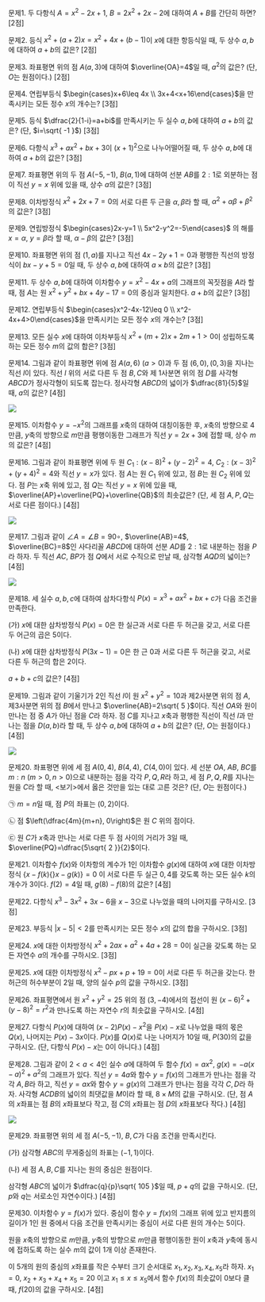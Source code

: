 문제1. 두 다항식 $A=x^2-2x+1$, $B=2x^2+2x-2$에 대하여 $A+B$를 간단히 하면? [2점]


문제2. 등식 $x^2+(a+2)x=x^2+4x+(b-1)$이 $x$에 대한 항등식일 때, 두 상수 $a, b$에 대하여 $a+b$의 값은? [2점]


문제3. 좌표평면 위의 점 $A(a, 3)$에 대하여 $\overline{OA}=4$일 때, $a^2$의 값은? (단, $O$는 원점이다.) [2점]


문제4. 연립부등식 $\begin{cases}x+6\leq 4x \\ 3x+4<x+16\end{cases}$을 만족시키는 모든 정수 $x$의 개수는? [3점]


문제5. 등식 $\dfrac{2}{1-i}=a+bi$를 만족시키는 두 실수 $a, b$에 대하여 $a+b$의 값은? (단, $i=\sqrt{ -1 }$) [3점]


문제6. 다항식 $x^3+ax^2+bx+3$이 $(x+1)^2$으로 나누어떨어질 때, 두 상수 $a, b$에 대하여 $a+b$의 값은? [3점]



문제7. 좌표평면 위의 두 점 $A(-5, -1)$, $B(a, 1)$에 대하여 선분 $AB$를 $2:1$로 외분하는 점이 직선 $y=x$ 위에 있을 때, 상수 $a$의 값은? [3점]



문제8. 이차방정식 $x^2+2x+7=0$의 서로 다른 두 근을 $\alpha, \beta$라 할 때, $\alpha^2+\alpha\beta+\beta^2$의 값은? [3점]



문제9. 연립방정식 $\begin{cases}2x-y=1 \\ 5x^2-y^2=-5\end{cases}$ 의 해를 $x=\alpha$, $y=\beta$라 할 때, $\alpha-\beta$의 값은? [3점]



문제10. 좌표평면 위의 점 $(1, a)$를 지나고 직선 $4x-2y+1=0$과 평행한 직선의 방정식이 $bx-y+{5}=0$일 때, 두 상수 $a, b$에 대하여 $a\times b$의 값은? [3점]



문제11. 두 상수 $a, b$에 대하여 이차함수 $y=x^2-4x+a$의 그래프의 꼭짓점을 $A$라 할 때, 점 $A$는 원 $x^2+y^2+bx+4y-17=0$의 중심과 일치한다. $a+b$의 값은? [3점]



문제12. 연립부등식 $\begin{cases}x^2-4x-12\leq 0 \\ x^2-4x+4>0\end{cases}$을 만족시키는 모든 정수 $x$의 개수는? [3점]



문제13. 모든 실수 $x$에 대하여 이차부등식 $x^2+(m+2)x+2m+1>0$이 성립하도록 하는 모든 정수 $m$의 값의 합은? [3점]



문제14. 그림과 같이 좌표평면 위에 점 $A(a, 6)\ (a>0)$과 두 점 $(6, 0), (0, 3)$을 지나는 직선 $l$이 있다. 직선 $l$ 위의 서로 다른 두 점 $B, C$와 제 1사분면 위의 점 $D$를 사각형 $ABCD$가 정사각형이 되도록 잡는다. 정사각형 $ABCD$의 넓이가 $\dfrac{81}{5}$일 때, $a$의 값은? [4점]

<img src="2025 assets/Pasted%20image%2020250823151304.png"/>


문제15. 이차함수 $y=-x^2$의 그래프를 $x$축의 대하여 대칭이동한 후, $x$축의 방향으로 $4$만큼, $y$축의 방향으로 $m$만큼 평행이동한 그래프가 직선 $y=2x+3$에 접할 때, 상수 $m$의 값은? [4점]



문제16. 그림과 같이 좌표평면 위에 두 원 $C_{1}:(x-8)^2+(y-2)^2=4$, $C_{2}:(x-3)^2+(y+4)^2=4$와 직선 $y=x$가 있다. 점 $A$는 원 $C_{1}$ 위에 있고, 점 $B$는 원 $C_{2}$ 위에 있다. 점 $P$는 $x$축 위에 있고, 점 $Q$는 직선 $y=x$ 위에 있을 때, $\overline{AP}+\overline{PQ}+\overline{QB}$의 최솟값은? (단, 세 점 $A, P, Q$는 서로 다른 점이다.) [4점]

<img src="2025 assets/Pasted%20image%2020250823212025.png"/>


문제17. 그림과 같이 $\angle A=\angle B=90\circ$, $\overline{AB}=4$, $\overline{BC}=8$인 사다리꼴 $ABCD$에 대하여 선분 $AD$를 $2:1$로 내분하는 점을 $P$라 하자. 두 직선 $AC$, $BP$가 점 $Q$에서 서로 수직으로 만날 때, 삼각형 $AQD$의 넓이는? [4점]

<img src="2025 assets/Pasted%20image%2020250823212214.png"/>


문제18. 세 실수 $a, b, c$에 대하여 삼차다항식 $P(x)=x^3+ax^2+bx+c$가 다음 조건을 만족한다.

(가) $x$에 대한 삼차방정식 $P(x)=0$은 한 실근과 서로 다른 두 허근을 갖고, 서로 다른 두 어근의 곱은 $5$이다. 

(나) $x$에 대한 삼차방정식 $P(3x-1)=0$은 한 근 $0$과 서로 다른 두 허근을 갖고, 서로 다른 두 허근의 합은 $2$이다. 

$a+b+c$의 값은? [4점]


문제19. 그림과 같이 기울기가 2인 직선 $l$이 원 $x^2+y^2=10$과 제2사분면 위의 점 $A$, 제3사분면 위의 점 $B$에서 만나고 $\overline{AB}=2\sqrt{ 5 }$이다. 직선 $OA$와 원이 만나는 점 중 $A$가 아닌 점을 $C$라 하자. 점 $C$를 지나고 $x$축과 평행한 직선이 직선 $l$과 만나는 점을 $D(a, b)$라 할 때, 두 상수 $a, b$에 대하여 $a+b$의 값은? (단, $O$는 원점이다.) [4점]

<img src="2025 assets/Pasted%20image%2020250823221103.png"/>


문제20. 좌표평면 위에 세 점 $A(0, 4)$, $B(4, 4)$, $C(4, 0)$이 있다. 세 선분 $OA$, $AB$, $BC$를 $m:n\ (m>0, n>0)$으로 내분하는 점을 각각 $P, Q, R$라 하고, 세 점 $P, Q, R$를 지나는 원을 $C$라 할 때, $<$보기$>$에서 옳은 것만을 있는 대로 고른 것은? (단, $O$는 원점이다.)

㉠ $m=n$일 때, 점 $P$의 좌표는 $(0, 2)$이다.

㉡ 점 $\left(\dfrac{4m}{m+n}, 0\right)$은 원 $C$ 위의 점이다.

㉢ 원 $C$가 $x$축과 만나는 서로 다른 두 점 사이의 거리가 $3$일 때, $\overline{PQ}=\dfrac{5\sqrt{ 2 }}{2}$이다.


문제21. 이차함수 $f(x)$와 이차항의 계수가 $1$인 이차함수 $g(x)$에 대하여 $x$에 대한 이차방정식 $\lbrace x-f(k)\lbrace \rbrace x-g(k)\rbrace= 0$ 이 서로 다른 두 실근 $0, 4$를 갖도록 하는 모든 실수 $k$의 개수가 $3$이다. $f(2)=4$일 때, $g(8)-f(8)$의 값은? [4점]


문제22. 다항식 $x^3-3x^2+3x-6$을 $x-3$으로 나누었을 때의 나머지를 구하시오. [3점]


문제23. 부등식 $\lvert x-5\rvert<2$를 만족시키는 모든 정수 $x$의 값의 합을 구하시오. [3점]


문제24. $x$에 대한 이차방정식 $x^2+2ax+a^2+4a+28=0$이 실근을 갖도록 하는 모든 자연수 $a$의 개수를 구하시오. [3점]


문제25. $x$에 대한 이차방정식 $x^2-px+p+19=0$이 서로 다른 두 허근을 갖는다. 한 허근의 허수부분이 $2$일 때, 양의 실수 $p$의 값을 구하시오. [3점]


문제26. 좌표평면에서 원 $x^2+y^2=25$ 위의 점 $(3, -4)$에서의 접선이 원 $(x-6)^2+(y-8)^2=r^2$과 만나도록 하는 자연수 $r$의 최솟값을 구하시오. [4점]


문제27. 다항식 $P(x)$에 대하여 $(x-2)P(x)-x^2$을 $P(x)-x$로 나누었을 때의 몫은 $Q(x)$, 나머지는 $P(x)-3x$이다. $P(x)$를 $Q(x)$로 나눈 나머지가 $10$일 때, $P(30)$의 값을 구하시오. (단, 다항식 $P(x)-x$는 $0$이 아니다.) [4점]


문제28. 그림과 같이 $2<a<4$인 실수 $a$에 대하여 두 함수 $f(x)=ax^2$, $g(x)=-a(x-a)^2+a^2$의 그래프가 있다. 직선 $y=4a$와 함수 $y=f(x)$의 그래프가 만나는 점을 각각 $A, B$라 하고, 직선 $y=ax$와 함수 $y=g(x)$의 그래프가 만나는 점을 각각 $C, D$라 하자. 사각형 $ACDB$의 넓이의 최댓값을 $M$이라 할 때, $8\times M$의 값을 구하시오. (단, 점 $A$의 $x$좌표는 점 $B$의 $x$좌표보다 작고, 점 $C$의 $x$좌표는 점 $D$의 $x$좌표보다 작다.) [4점]

<img src="2025 assets/Pasted%20image%2020250823221805.png"/>


문제29. 좌표평면 위의 세 점 $A(-5, -1)$, $B, C$가 다음 조건을 만족시킨다.

(가) 삼각형 $ABC$의 무게중심의 좌표는 $(-1, 1)$이다.

(나) 세 점 $A, B, C$를 지나는 원의 중심은 원점이다.

삼각형 $ABC$의 넓이가 $\dfrac{q}{p}\sqrt{ 105 }$일 때, $p+q$의 값을 구하시오. (단, $p$와 $q$는 서로소인 자연수이다.) [4점]


문제30. 이차함수 $y=f(x)$가 있다. 중심이 함수 $y=f(x)$의 그래프 위에 있고 반지름의 길이가 $1$인 원 중에서 다음 조건을 만족시키는 중심이 서로 다른 원의 개수는 $5$이다. 

원을 $x$축의 방향으로 $m$만큼, $y$축의 방향으로 $m$만큼 평행이동한 원이 $x$축과 $y$축에 동시에 접하도록 하는 실수 $m$의 값이 $1$개 이상 존재한다.

이 $5$개의 원의 중심의 $x$좌표를 작은 수부터 크기 순서대로 $x_{1}, x_{2}, x_{3}, x_{4}, x_{5}$라 하자. $x_{1}=0$, $x_{2}+x_{3}+x_{4}+x_{5}=20$ 이고 $x_{1}\leq x\leq x_{5}$에서 함수 $f(x)$의 최솟값이 $0$보다 클 때, $f(20)$의 값을 구하시오. [4점]